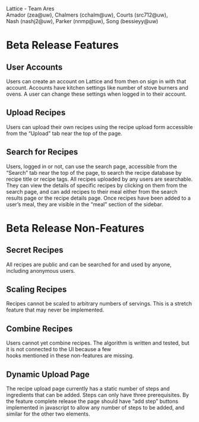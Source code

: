 Lattice - Team Ares  
Amador (zea@uw), Chalmers (cchalm@uw), Courts (src712@uw),   
Nash (nashj2@uw), Parker (nnmp@uw), Song (bessieyy@uw)


# Beta Release Features

## User Accounts

Users can create an account on Lattice and from then on sign in with that account. Accounts have kitchen settings like number of stove burners and ovens. A user can change these settings when logged in to their account.

## Upload Recipes

Users can upload their own recipes using the recipe upload form accessible from the “Upload” tab near the top of the page.

## Search for Recipes

Users, logged in or not, can use the search page, accessible from the “Search” tab near the top of the page, to search the recipe database by recipe title or recipe tags. All recipes uploaded by any users are searchable. They can view the details of specific recipes by clicking on them from the search page, and can add recipes to their meal either from the search results page or the recipe details page. Once recipes have been added to a user’s meal, they are visible in the “meal” section of the sidebar.

# Beta Release Non-Features

## Secret Recipes

All recipes are public and can be searched for and used by anyone, including anonymous users.

## Scaling Recipes

Recipes cannot be scaled to arbitrary numbers of servings. This is a stretch feature that may never be implemented.

## Combine Recipes

Users cannot yet combine recipes. The algorithm is written and tested, but it is not connected to the UI because a few  
hooks mentioned in these non-features are missing.

## Dynamic Upload Page

The recipe upload page currently has a static number of steps and ingredients that can be added. Steps can only have three prerequisites. By the feature complete release the page should have “add step” buttons implemented in javascript to allow any number of steps to be added, and similar for the other two elements.
